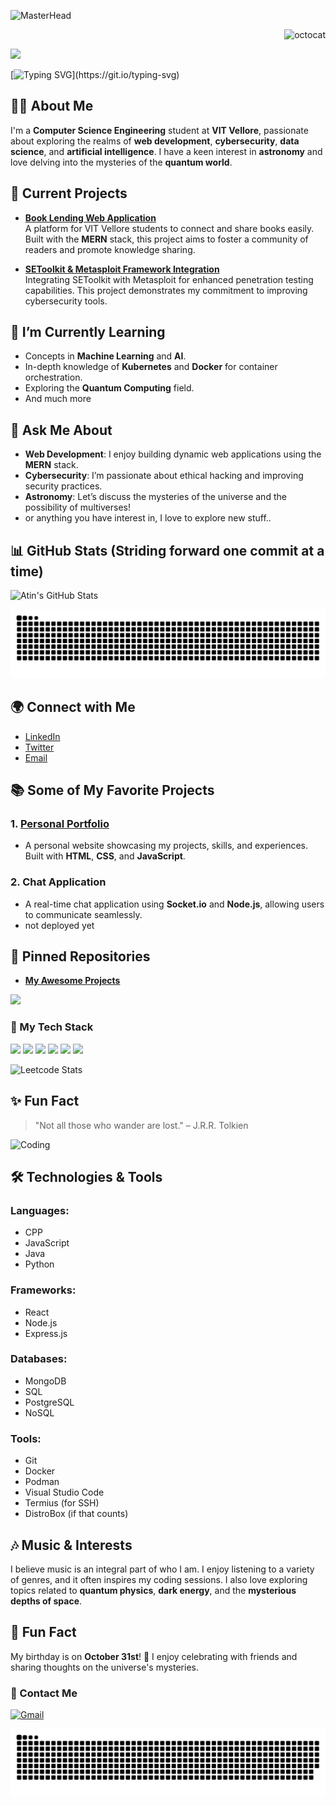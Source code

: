 
<!--
**atinsharma24/atinsharma24** is a ✨ _special_ ✨ repository because its `README.md` (this file) appears on your GitHub profile.
## Hi there 👋

Here are some ideas to get you started:

- 🔭 I’m currently working on ...
- 🌱 I’m currently learning ...
- 👯 I’m looking to collaborate on ...
- 🤔 I’m looking for help with ...
- 💬 Ask me about ...
- 📫 How to reach me: ...
- 😄 Pronouns: ...
- ⚡ Fun fact: ...

\[!\[Header\]("Header")](https://atinsharma24.netlify.app/)

![octocat-1728595407084](https://github.com/user-attachments/assets/c0363dd8-ca67-4c6d-a9af-62af757635e4)

<img src="https://github.com/user-attachments/assets/c0363dd8-ca67-4c6d-a9af-62af757635e4" alt="octocat" width="300" />

-->

![MasterHead](https://64.media.tumblr.com/cca4f06484b447c0687f0325af5b38c9/428a8db1dc8ae92f-87/s1280x1920/7c751558b1d93e15c2d885cff2162ddb95059b8d.gifv)


<div style="text-align: right;">
  <img src="https://github.com/user-attachments/assets/c0363dd8-ca67-4c6d-a9af-62af757635e4" alt="octocat" width="600" />
</div>

![](https://komarev.com/ghpvc/?username=atinsharma24&color=brightgreen)


[![Typing SVG](https://readme-typing-svg.herokuapp.com?font=Fira+Cod![MasterHead](https://64.media.tumblr.com/cca4f06484b447c0687f0325af5b38c9/428a8db1dc8ae92f-87/s1280x1920/7c751558b1d93e15c2d885cff2162ddb95059b8d.gifv)e&weight=500&size=24&pause=1000&width=435&lines=Hey%2C+I'm+Atin+Sharma;Web+Developer+%7C+AI+Enthusiast+%7C+Cybersecurity+Lover;And+much+more....)](https://git.io/typing-svg)

## 👨‍💻 About Me
I'm a **Computer Science Engineering** student at **VIT Vellore**, passionate about exploring the realms of **web development**, **cybersecurity**, **data science**, and **artificial intelligence**. I have a keen interest in **astronomy** and love delving into the mysteries of the **quantum world**.

## 🚀 Current Projects
- **[Book Lending Web Application](https://github.com/atinsharma24/book-lending-app)**  
  A platform for VIT Vellore students to connect and share books easily. Built with the **MERN** stack, this project aims to foster a community of readers and promote knowledge sharing.

- **[SEToolkit & Metasploit Framework Integration](https://github.com/atinsharma24/setoolkit-metasploit)**  
  Integrating SEToolkit with Metasploit for enhanced penetration testing capabilities. This project demonstrates my commitment to improving cybersecurity tools.

## 🌱 I’m Currently Learning
- Concepts in **Machine Learning** and **AI**.
- In-depth knowledge of **Kubernetes** and **Docker** for container orchestration.
- Exploring the **Quantum Computing** field.
- And much more

## 💬 Ask Me About
- **Web Development**: I enjoy building dynamic web applications using the **MERN** stack.
- **Cybersecurity**: I’m passionate about ethical hacking and improving security practices.
- **Astronomy**: Let’s discuss the mysteries of the universe and the possibility of multiverses!
- or anything you have interest in, I love to explore new stuff..

## 📊 GitHub Stats (Striding forward one commit at a time)
![Atin's GitHub Stats](https://github-readme-stats.vercel.app/api?username=atinsharma24&show_icons=true&theme=radical)

<picture>
  <source media="(prefers-color-scheme: dark)" srcset="https://raw.githubusercontent.com/atinsharma24/atinsharma24/output/github-contribution-grid-snake-dark.svg">
  <source media="(prefers-color-scheme: light)" srcset="https://raw.githubusercontent.com/atinsharma24/atinsharma24/output/github-contribution-grid-snake.svg">
  <img alt="github contribution grid snake animation" src="https://raw.githubusercontent.com/atinsharma24/atinsharma24/output/github-contribution-grid-snake.svg">
</picture>


## 🌍 Connect with Me
- [LinkedIn](https://www.linkedin.com/in/atinsharma24) 
- [Twitter](https://twitter.com/atinsharma24) 
- [Email](mailto:atinsharma24.2@gmail.com)

## 📚 Some of My Favorite Projects
### 1. [Personal Portfolio](https://github.com/atinsharma24/myportfolio)
   - A personal website showcasing my projects, skills, and experiences. Built with **HTML**, **CSS**, and **JavaScript**.

### 2. Chat Application
   - A real-time chat application using **Socket.io** and **Node.js**, allowing users to communicate seamlessly.
   - not deployed yet 

## 📌 Pinned Repositories
- **[My Awesome Projects](https://github.com/atinsharma24/AllChallengesGithub)**


![](https://komarev.com/ghpvc/?username=atinsharma24&color=brightgreen)

### 🚀 My Tech Stack
<p align="left">
  <img src="https://img.shields.io/badge/JavaScript-F7DF1E?style=for-the-badge&logo=javascript&logoColor=black" />
  <img src="https://img.shields.io/badge/React-61DAFB?style=for-the-badge&logo=react&logoColor=white" />
  <img src="https://img.shields.io/badge/Node.js-339933?style=for-the-badge&logo=nodedotjs&logoColor=white" />
  <img src="https://img.shields.io/badge/Express.js-404D59?style=for-the-badge" />
  <img src="https://img.shields.io/badge/MongoDB-47A248?style=for-the-badge&logo=mongodb&logoColor=white" />
  <img src="https://img.shields.io/badge/Docker-2496ED?style=for-the-badge&logo=docker&logoColor=white" />
</p>

![Leetcode Stats](https://leetcard.jacoblin.cool/atinsharma24)


## ✨ Fun Fact
> "Not all those who wander are lost." – J.R.R. Tolkien


![Coding](https://media.giphy.com/media/VTtANKl0beDFQRLDTh/giphy.gif)


## 🛠️ Technologies & Tools
### Languages:
- CPP
- JavaScript
- Java
- Python

### Frameworks:
- React
- Node.js
- Express.js

### Databases:
- MongoDB
- SQL
- PostgreSQL
- NoSQL

### Tools:
- Git
- Docker
- Podman
- Visual Studio Code
- Termius (for SSH)
- DistroBox (if that counts)

  

## 🎶 Music & Interests
I believe music is an integral part of who I am. I enjoy listening to a variety of genres, and it often inspires my coding sessions. I also love exploring topics related to **quantum physics**, **dark energy**, and the **mysterious depths of space**.

## 📅 Fun Fact
My birthday is on **October 31st**! 🎉 I enjoy celebrating with friends and sharing thoughts on the universe's mysteries.

### 💬 Contact Me
[![Gmail](https://img.shields.io/badge/Gmail-D14836?style=for-the-badge&logo=gmail&logoColor=white)](mailto:atinsharma24.2@gmail.com)

<picture>
  <source media="(prefers-color-scheme: dark)" srcset="https://raw.githubusercontent.com/AhmetSerdarTncy/AhmetSerdarTncy/output/github-contribution-grid-snake-dark.svg">
  <source media="(prefers-color-scheme: light)" srcset="https://raw.githubusercontent.com/AhmetSerdarTncy/AhmetSerdarTncy/output/github-contribution-grid-snake.svg">
  <img alt="github contribution grid snake animation" src="https://raw.githubusercontent.com/AhmetSerdarTncy/AhmetSerdarTncy/output/github-contribution-grid-snake.svg">
</picture>


